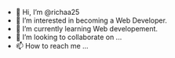 - 👋 Hi, I’m @richaa25
- 👀 I’m interested in becoming a Web Developer.
- 🌱 I’m currently learning Web developement.
- 💞️ I’m looking to collaborate on ...
- 📫 How to reach me ...
<!---
richaa25/richaa25 is a ✨ special ✨ repository because its `README.md` (this file) appears on your GitHub profile.
You can click the Preview link to take a look at your changes.
--->
